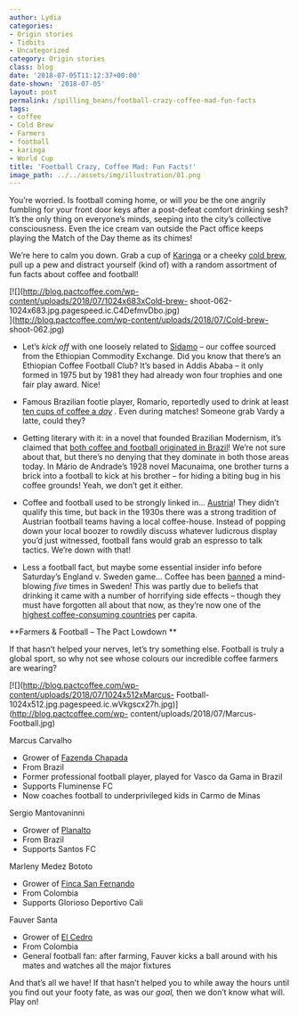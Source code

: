 ```yaml
---
author: Lydia
categories:
- Origin stories
- Tidbits
- Uncategorized
category: Origin stories
class: blog
date: '2018-07-05T11:12:37+00:00'
date-shown: '2018-07-05'
layout: post
permalink: /spilling_beans/football-crazy-coffee-mad-fun-facts
tags:
- coffee
- Cold Brew
- Farmers
- football
- karinga
- World Cup
title: 'Football Crazy, Coffee Mad: Fun Facts!'
image_path: ../../assets/img/illustration/01.png
---
```


You’re worried. Is football coming home, or will _you_ be the one angrily
fumbling for your front door keys after a post-defeat comfort drinking sesh?
It’s the only thing on everyone’s minds, seeping into the city’s collective
consciousness. Even the ice cream van outside the Pact office keeps playing
the Match of the Day theme as its chimes!

We’re here to calm you down. Grab a cup of
[Karinga](https://www.pactcoffee.com/shop/karinga-peaberry-pre-order) or a
cheeky [cold brew](https://www.pactcoffee.com/shop/cold-brew-kit), pull up a
pew and distract yourself (kind of) with a random assortment of fun facts
about coffee and football!

[![](http://blog.pactcoffee.com/wp-content/uploads/2018/07/1024x683xCold-brew-
shoot-062-1024x683.jpg.pagespeed.ic.C4DefmvDbo.jpg)  
](http://blog.pactcoffee.com/wp-content/uploads/2018/07/Cold-brew-
shoot-062.jpg)

  * Let’s _kick off_ with one loosely related to [Sidamo](https://www.pactcoffee.com/coffees/sidamo) – our coffee sourced from the Ethiopian Commodity Exchange. Did you know that there’s an Ethiopian Coffee Football Club? It’s based in Addis Ababa – it only formed in 1975 but by 1981 they had already won four trophies and one fair play award. Nice!

  * Famous Brazilian footie player, Romario, reportedly used to drink at least [ten cups of coffee a _day_](https://books.google.co.uk/books?id=ObmQAAAAQBAJ&pg=PT434&dq=soccer+coffee&hl=en&sa=X&ved=0ahUKEwjaiPygl4XcAhVsDMAKHSwkDkgQ6AEIVTAJ#v=onepage&q=soccer%20coffee&f=false) _._ Even during matches! Someone grab Vardy a latte, could they?

  * Getting literary with it: in a novel that founded Brazilian Modernism, it’s claimed that [both coffee and football originated in Brazil](https://books.google.co.uk/books?id=IcPaAAAAQBAJ&pg=PA110&dq=football+coffee&hl=en&sa=X&ved=0ahUKEwibwdCJl4XcAhVjJcAKHdu-AJUQ6AEITjAI#v=onepage&q=football%20coffee&f=false)! We’re not sure about that, but there’s no denying that they dominate in both those areas today. In Mário de Andrade’s 1928 novel Macunaima, one brother turns a brick into a football to kick at his brother – for hiding a biting bug in his coffee grounds! Yeah, we don’t get it either.

  * Coffee and football used to be strongly linked in… [Austria](http://www.mabellehouse.com/en/Blog/Coffee-Houses-of-Vienna-Birthplace-of-Intelligent-Football-110)! They didn’t qualify this time, but back in the 1930s there was a strong tradition of Austrian football teams having a local coffee-house. Instead of popping down your local boozer to rowdily discuss whatever ludicrous display you’d just witnessed, football fans would grab an espresso to talk tactics. We’re down with that!

  * Less a football fact, but maybe some essential insider info before Saturday’s England v. Sweden game… Coffee has been [banned](https://www.thelocal.se/20180702/why-coffee-was-banned-in-sweden-five-times) a mind-blowing _five_ times in Sweden! This was partly due to beliefs that drinking it came with a number of horrifying side effects – though they must have forgotten all about that now, as they’re now one of the [highest coffee-consuming countries](https://www.theatlantic.com/business/archive/2014/01/here-are-the-countries-that-drink-the-most-coffee-the-us-isnt-in-the-top-10/283100/) per capita.

**Farmers & Football – The Pact Lowdown **

If that hasn’t helped your nerves, let’s try something else. Football is truly
a global sport, so why not see whose colours our incredible coffee farmers are
wearing?

[![](http://blog.pactcoffee.com/wp-content/uploads/2018/07/1024x512xMarcus-
Football-1024x512.jpg.pagespeed.ic.wVkgscx27h.jpg)](http://blog.pactcoffee.com/wp-
content/uploads/2018/07/Marcus-Football.jpg)

Marcus Carvalho

  * Grower of [Fazenda Chapada ](https://www.pactcoffee.com/coffees/fazenda-chapada)
  * From Brazil
  * Former professional football player, played for Vasco da Gama in Brazil
  * Supports Fluminense FC
  * Now coaches football to underprivileged kids in Carmo de Minas

Sergio Mantovaninni

  * Grower of [Planalto](https://www.pactcoffee.com/coffees/planalto)
  * From Brazil
  * Supports Santos FC

Marleny Medez Bototo

  * Grower of [Finca San Fernando](https://www.pactcoffee.com/coffees/finca-san-fernando)
  * From Colombia
  * Supports Glorioso Deportivo Cali

Fauver Santa

  * Grower of [El Cedro](https://www.pactcoffee.com/coffees/el-cedro)
  * From Colombia
  * General football fan: after farming, Fauver kicks a ball around with his mates and watches all the major fixtures

And that’s all we have! If that hasn’t helped you to while away the hours
until you find out your footy fate, as was our _goal,_ then we don’t know what
will. Play on!